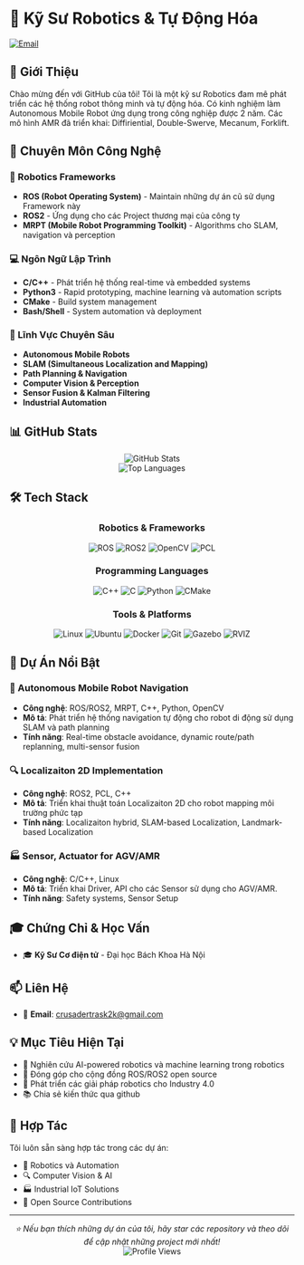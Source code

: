 # 🤖 Kỹ Sư Robotics & Tự Động Hóa


[![Email](https://img.shields.io/badge/Email-Contact-red?style=for-the-badge&logo=gmail)](mailto:crusadertrask2k@gmail.com)


## 👋 Giới Thiệu

Chào mừng đến với GitHub của tôi! Tôi là một kỹ sư Robotics đam mê phát triển các hệ thống robot thông minh và tự động hóa. Có kinh nghiệm làm Autonomous Mobile Robot ứng dụng trong công nghiệp được 2 năm. Các mô hình AMR đã triển khai: Diffiriential, Double-Swerve, Mecanum, Forklift.

## 🚀 Chuyên Môn Công Nghệ

### 🔧 Robotics Frameworks
- **ROS (Robot Operating System)** - Maintain những dự án cũ sử dụng Framework này
- **ROS2** - Ứng dụng cho các Project thương mại của công ty
- **MRPT (Mobile Robot Programming Toolkit)** - Algorithms cho SLAM, navigation và perception

### 💻 Ngôn Ngữ Lập Trình
- **C/C++** - Phát triển hệ thống real-time và embedded systems
- **Python3** - Rapid prototyping, machine learning và automation scripts
- **CMake** - Build system management
- **Bash/Shell** - System automation và deployment

### 🎯 Lĩnh Vực Chuyên Sâu
- **Autonomous Mobile Robots**
- **SLAM (Simultaneous Localization and Mapping)**
- **Path Planning & Navigation**
- **Computer Vision & Perception**
- **Sensor Fusion & Kalman Filtering**
- **Industrial Automation**

## 📊 GitHub Stats

<div align="center">
  <img src="https://github-readme-stats.vercel.app/api?username=hungvuhust&show_icons=true&theme=radical&include_all_commits=true&count_private=true" alt="GitHub Stats" />
</div>

<div align="center">
  <img src="https://github-readme-stats.vercel.app/api/top-langs/?username=hungvuhust&layout=compact&theme=radical&langs_count=8" alt="Top Languages" />
</div>

## 🛠️ Tech Stack

<div align="center">

### Robotics & Frameworks
![ROS](https://img.shields.io/badge/ROS-22314E?style=for-the-badge&logo=ros&logoColor=white)
![ROS2](https://img.shields.io/badge/ROS2-22314E?style=for-the-badge&logo=ros&logoColor=white)
![OpenCV](https://img.shields.io/badge/OpenCV-5C3EE8?style=for-the-badge&logo=opencv&logoColor=white)
![PCL](https://img.shields.io/badge/PCL-000000?style=for-the-badge&logo=pointcloud&logoColor=white)

### Programming Languages
![C++](https://img.shields.io/badge/C++-00599C?style=for-the-badge&logo=cplusplus&logoColor=white)
![C](https://img.shields.io/badge/C-A8B9CC?style=for-the-badge&logo=c&logoColor=white)
![Python](https://img.shields.io/badge/Python-FFD43B?style=for-the-badge&logo=python&logoColor=blue)
![CMake](https://img.shields.io/badge/CMake-064F8C?style=for-the-badge&logo=cmake&logoColor=white)

### Tools & Platforms
![Linux](https://img.shields.io/badge/Linux-FCC624?style=for-the-badge&logo=linux&logoColor=black)
![Ubuntu](https://img.shields.io/badge/Ubuntu-E95420?style=for-the-badge&logo=ubuntu&logoColor=white)
![Docker](https://img.shields.io/badge/Docker-2496ED?style=for-the-badge&logo=docker&logoColor=white)
![Git](https://img.shields.io/badge/Git-F05032?style=for-the-badge&logo=git&logoColor=white)
![Gazebo](https://img.shields.io/badge/Gazebo-FF6600?style=for-the-badge&logo=gazebo&logoColor=white)
![RVIZ](https://img.shields.io/badge/RVIZ-000000?style=for-the-badge&logo=ros&logoColor=white)

</div>

## 🎯 Dự Án Nổi Bật

### 🤖 Autonomous Mobile Robot Navigation
- **Công nghệ**: ROS/ROS2, MRPT, C++, Python, OpenCV 
- **Mô tả**: Phát triển hệ thống navigation tự động cho robot di động sử dụng SLAM và path planning
- **Tính năng**: Real-time obstacle avoidance, dynamic route/path replanning, multi-sensor fusion

### 🔍 Localizaiton 2D Implementation
- **Công nghệ**: ROS2, PCL, C++
- **Mô tả**: Triển khai thuật toán Localizaiton 2D cho robot mapping môi trường phức tạp
- **Tính năng**: Localizaiton hybrid, SLAM-based Localization, Landmark-based Localization

### 🏭 Sensor, Actuator for AGV/AMR 
- **Công nghệ**: C/C++, Linux
- **Mô tả**: Triển khai Driver, API cho các Sensor sử dụng cho AGV/AMR.
- **Tính năng**: Safety systems, Sensor Setup


## 🎓 Chứng Chỉ & Học Vấn

- 🎓 **Kỹ Sư Cơ điện tử** - Đại học Bách Khoa Hà Nội


## 📫 Liên Hệ

- 📧 **Email**: crusadertrask2k@gmail.com

## 💡 Mục Tiêu Hiện Tại

- 🔬 Nghiên cứu AI-powered robotics và machine learning trong robotics
- 🌟 Đóng góp cho cộng đồng ROS/ROS2 open source
- 🚀 Phát triển các giải pháp robotics cho Industry 4.0
- 📚 Chia sẻ kiến thức qua github

## 🤝 Hợp Tác

Tôi luôn sẵn sàng hợp tác trong các dự án:
- 🤖 Robotics và Automation
- 🔍 Computer Vision & AI
- 🏭 Industrial IoT Solutions
- 📖 Open Source Contributions

---

<div align="center">
  <i>⭐ Nếu bạn thích những dự án của tôi, hãy star các repository và theo dõi để cập nhật những project mới nhất!</i>
</div>

<div align="center">
  <img src="https://komarev.com/ghpvc/?username=hungvuhust&color=blueviolet&style=for-the-badge" alt="Profile Views" />
</div> 